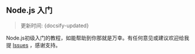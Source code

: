 ## Node.js 入门
> 更新时间: {docsify-updated}

Node.js初级入门的教程，如能帮助到你那就是万幸。有任何意见或建议欢迎给我提 [Issues](https://github.com/lipengzhou/nodejs-tutorial/issues) ，感谢支持。